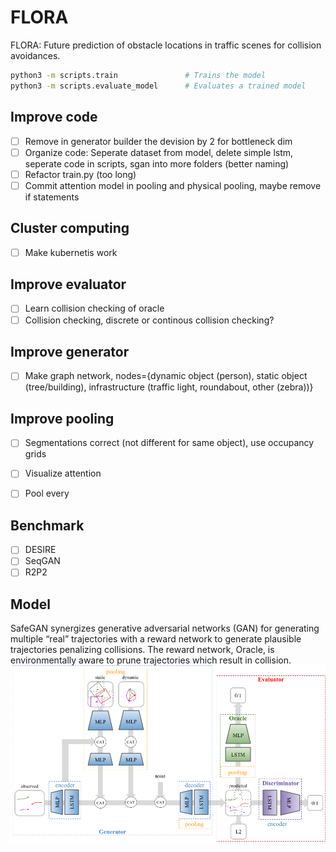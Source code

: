 # FLORA

FLORA: Future prediction of obstacle locations in traffic scenes for collision avoidances.

```bash
python3 -m scripts.train               # Trains the model
python3 -m scripts.evaluate_model      # Evaluates a trained model
```

## Improve code
- [ ] Remove in generator builder the devision by 2 for bottleneck dim
- [ ] Organize code: Seperate dataset from model, delete simple lstm, seperate code in scripts, sgan into more folders (better naming)
- [ ] Refactor train.py (too long)
- [ ] Commit attention model in pooling and physical pooling, maybe remove if statements

## Cluster computing
- [ ] Make kubernetis work

## Improve evaluator
- [ ] Learn collision checking of oracle
- [ ] Collision checking, discrete or continous collision checking?

## Improve generator
- [ ] Make graph network, nodes={dynamic object (person), static object (tree/building), infrastructure (traffic light, roundabout, other (zebra))}

## Improve pooling
- [ ] Segmentations correct (not different for same object), use occupancy grids
- [ ] Visualize attention
- [ ] Pool every



## Benchmark
- [ ] DESIRE
- [ ] SeqGAN
- [ ] R2P2

## Model 
SafeGAN synergizes generative adversarial networks (GAN) for generating multiple “real” trajectories with a reward network to generate plausible trajectories penalizing collisions. The reward network, Oracle, is environmentally aware to prune trajectories which result in collision.
![safeGAN](images/architecture.png)

